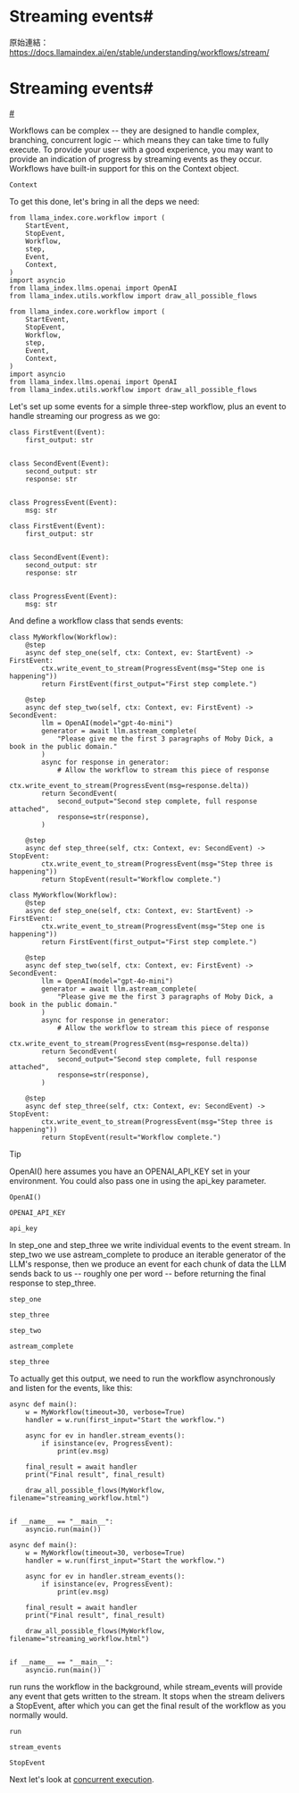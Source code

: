 # Streaming events#

原始連結：https://docs.llamaindex.ai/en/stable/understanding/workflows/stream/

# Streaming events#

[#](https://docs.llamaindex.ai/en/stable/understanding/workflows/stream/#streaming-events)

Workflows can be complex -- they are designed to handle complex, branching, concurrent logic -- which means they can take time to fully execute. To provide your user with a good experience, you may want to provide an indication of progress by streaming events as they occur. Workflows have built-in support for this on the Context object.

```
Context
```

To get this done, let's bring in all the deps we need:

```
from llama_index.core.workflow import (
    StartEvent,
    StopEvent,
    Workflow,
    step,
    Event,
    Context,
)
import asyncio
from llama_index.llms.openai import OpenAI
from llama_index.utils.workflow import draw_all_possible_flows
```

```
from llama_index.core.workflow import (
    StartEvent,
    StopEvent,
    Workflow,
    step,
    Event,
    Context,
)
import asyncio
from llama_index.llms.openai import OpenAI
from llama_index.utils.workflow import draw_all_possible_flows
```

Let's set up some events for a simple three-step workflow, plus an event to handle streaming our progress as we go:

```
class FirstEvent(Event):
    first_output: str


class SecondEvent(Event):
    second_output: str
    response: str


class ProgressEvent(Event):
    msg: str
```

```
class FirstEvent(Event):
    first_output: str


class SecondEvent(Event):
    second_output: str
    response: str


class ProgressEvent(Event):
    msg: str
```

And define a workflow class that sends events:

```
class MyWorkflow(Workflow):
    @step
    async def step_one(self, ctx: Context, ev: StartEvent) -> FirstEvent:
        ctx.write_event_to_stream(ProgressEvent(msg="Step one is happening"))
        return FirstEvent(first_output="First step complete.")

    @step
    async def step_two(self, ctx: Context, ev: FirstEvent) -> SecondEvent:
        llm = OpenAI(model="gpt-4o-mini")
        generator = await llm.astream_complete(
            "Please give me the first 3 paragraphs of Moby Dick, a book in the public domain."
        )
        async for response in generator:
            # Allow the workflow to stream this piece of response
            ctx.write_event_to_stream(ProgressEvent(msg=response.delta))
        return SecondEvent(
            second_output="Second step complete, full response attached",
            response=str(response),
        )

    @step
    async def step_three(self, ctx: Context, ev: SecondEvent) -> StopEvent:
        ctx.write_event_to_stream(ProgressEvent(msg="Step three is happening"))
        return StopEvent(result="Workflow complete.")
```

```
class MyWorkflow(Workflow):
    @step
    async def step_one(self, ctx: Context, ev: StartEvent) -> FirstEvent:
        ctx.write_event_to_stream(ProgressEvent(msg="Step one is happening"))
        return FirstEvent(first_output="First step complete.")

    @step
    async def step_two(self, ctx: Context, ev: FirstEvent) -> SecondEvent:
        llm = OpenAI(model="gpt-4o-mini")
        generator = await llm.astream_complete(
            "Please give me the first 3 paragraphs of Moby Dick, a book in the public domain."
        )
        async for response in generator:
            # Allow the workflow to stream this piece of response
            ctx.write_event_to_stream(ProgressEvent(msg=response.delta))
        return SecondEvent(
            second_output="Second step complete, full response attached",
            response=str(response),
        )

    @step
    async def step_three(self, ctx: Context, ev: SecondEvent) -> StopEvent:
        ctx.write_event_to_stream(ProgressEvent(msg="Step three is happening"))
        return StopEvent(result="Workflow complete.")
```

Tip

OpenAI() here assumes you have an OPENAI_API_KEY set in your environment. You could also pass one in using the api_key parameter.

```
OpenAI()
```

```
OPENAI_API_KEY
```

```
api_key
```

In step_one and step_three we write individual events to the event stream. In step_two we use astream_complete to produce an iterable generator of the LLM's response, then we produce an event for each chunk of data the LLM sends back to us -- roughly one per word -- before returning the final response to step_three.

```
step_one
```

```
step_three
```

```
step_two
```

```
astream_complete
```

```
step_three
```

To actually get this output, we need to run the workflow asynchronously and listen for the events, like this:

```
async def main():
    w = MyWorkflow(timeout=30, verbose=True)
    handler = w.run(first_input="Start the workflow.")

    async for ev in handler.stream_events():
        if isinstance(ev, ProgressEvent):
            print(ev.msg)

    final_result = await handler
    print("Final result", final_result)

    draw_all_possible_flows(MyWorkflow, filename="streaming_workflow.html")


if __name__ == "__main__":
    asyncio.run(main())
```

```
async def main():
    w = MyWorkflow(timeout=30, verbose=True)
    handler = w.run(first_input="Start the workflow.")

    async for ev in handler.stream_events():
        if isinstance(ev, ProgressEvent):
            print(ev.msg)

    final_result = await handler
    print("Final result", final_result)

    draw_all_possible_flows(MyWorkflow, filename="streaming_workflow.html")


if __name__ == "__main__":
    asyncio.run(main())
```

run runs the workflow in the background, while stream_events will provide any event that gets written to the stream. It stops when the stream delivers a StopEvent, after which you can get the final result of the workflow as you normally would.

```
run
```

```
stream_events
```

```
StopEvent
```

Next let's look at [concurrent execution](https://docs.llamaindex.ai/en/stable/understanding/workflows/concurrent_execution/).

